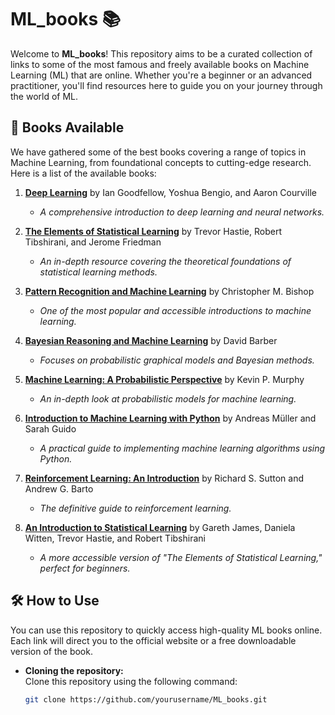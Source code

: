 # ML_books 📚

Welcome to **ML_books**! This repository aims to be a curated collection of links to some of the most famous and freely available books on Machine Learning (ML) that are online. Whether you're a beginner or an advanced practitioner, you'll find resources here to guide you on your journey through the world of ML.

## 📖 Books Available

We have gathered some of the best books covering a range of topics in Machine Learning, from foundational concepts to cutting-edge research. Here is a list of the available books:

1. **[Deep Learning](https://www.deeplearningbook.org/)** by Ian Goodfellow, Yoshua Bengio, and Aaron Courville  
   - *A comprehensive introduction to deep learning and neural networks.*
   
2. **[The Elements of Statistical Learning](https://web.stanford.edu/~hastie/ElemStatLearn/)** by Trevor Hastie, Robert Tibshirani, and Jerome Friedman  
   - *An in-depth resource covering the theoretical foundations of statistical learning methods.*

3. **[Pattern Recognition and Machine Learning](https://www.springer.com/gp/book/9780387310732)** by Christopher M. Bishop  
   - *One of the most popular and accessible introductions to machine learning.*

4. **[Bayesian Reasoning and Machine Learning](http://www.cs.ucl.ac.uk/staff/D.Barber/textbook/)** by David Barber  
   - *Focuses on probabilistic graphical models and Bayesian methods.*

5. **[Machine Learning: A Probabilistic Perspective]([https://www.cs.ubc.ca/~murphyk/MLbook/](https://probml.github.io/pml-book/))** by Kevin P. Murphy  
   - *An in-depth look at probabilistic models for machine learning.*

6. **[Introduction to Machine Learning with Python](https://github.com/amueller/introduction_to_ml_with_python)** by Andreas Müller and Sarah Guido  
   - *A practical guide to implementing machine learning algorithms using Python.*

7. **[Reinforcement Learning: An Introduction](http://incompleteideas.net/book/the-book-2nd.html)** by Richard S. Sutton and Andrew G. Barto  
   - *The definitive guide to reinforcement learning.*

8. **[An Introduction to Statistical Learning](https://www.statlearning.com/)** by Gareth James, Daniela Witten, Trevor Hastie, and Robert Tibshirani  
   - *A more accessible version of "The Elements of Statistical Learning," perfect for beginners.*

## 🛠 How to Use

You can use this repository to quickly access high-quality ML books online. Each link will direct you to the official website or a free downloadable version of the book.

- **Cloning the repository:**  
  Clone this repository using the following command:  
  ```bash
  git clone https://github.com/yourusername/ML_books.git

